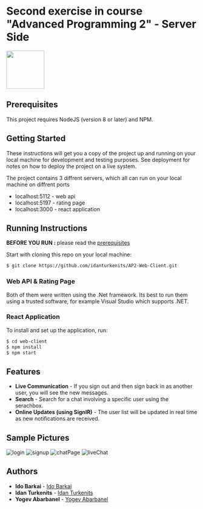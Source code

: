# Second exercise in course "Advanced Programming 2" - Server Side
<img src="https://user-images.githubusercontent.com/84286628/165817467-77ee218e-da91-4d19-9544-a1626b1c6aec.png" width="100" height="100">

## Prerequisites
This project requires NodeJS (version 8 or later) and NPM.

## Getting Started
These instructions will get you a copy of the project up and running on your local machine for development and testing purposes. See deployment for notes on how to deploy the project on a live system.

The project contains 3 diffrent servers, which all can run on your local machine on diffrent ports 
 - localhost:5112 - web api
 - localhost:5197 - rating page
 - localhost:3000 - react application

## Running Instructions

**BEFORE YOU RUN :** please read the [prerequisites](#prerequisites)

Start with cloning this repo on your local machine:

```sh
$ git clone https://github.com/idanturkenits/AP2-Web-Client.git
```

### Web API & Rating Page
Both of them were written using the .Net framework.
Its best to run them using a trusted software, for example Visual Studio which supports .NET.


### React Application
To install and set up the application, run:

```sh
$ cd web-client
$ npm install
$ npm start
```

## Features
- **Live Communication** - If you sign out and then sign back in as another user, you will see the new messages.
- **Search** - Search for a chat involving a specific user using the serachbox.
- **Online Updates (using SignlR)** - The user list will be updated in real time as new notifications are received.

## Sample Pictures
![login](https://user-images.githubusercontent.com/84286628/165820445-188c76c6-b226-41b4-8595-3d131abbbaa3.jpg)
![signup](https://user-images.githubusercontent.com/84286628/165824414-5446bae2-38c2-48e4-89c0-a71488a33ded.jpg)
![chatPage](https://user-images.githubusercontent.com/84286628/165824418-73302772-5639-42b5-b35c-aae18f710ddf.jpg)
![liveChat](https://user-images.githubusercontent.com/84286628/165821849-afa1a4d2-a5fd-46b5-a1ab-b8e5e8428846.jpg)

## Authors

* **Ido Barkai** - [Ido Barkai](https://github.com/idob10)
* **Idan Turkenits** - [Idan Turkenits](https://github.com/idanturkenits)
* **Yogev Abarbanel** - [Yogev Abarbanel](https://github.com/Yogev173)
